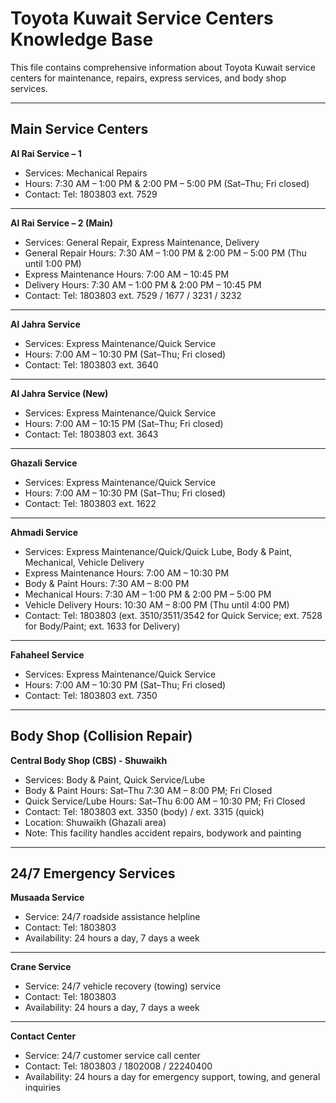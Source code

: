 # Toyota Kuwait Service Centers Knowledge Base

This file contains comprehensive information about Toyota Kuwait service centers for maintenance, repairs, express services, and body shop services.

---

## Main Service Centers

**Al Rai Service – 1**
- Services: Mechanical Repairs
- Hours: 7:30 AM – 1:00 PM & 2:00 PM – 5:00 PM (Sat–Thu; Fri closed)
- Contact: Tel: 1803803 ext. 7529

---

**Al Rai Service – 2 (Main)**
- Services: General Repair, Express Maintenance, Delivery
- General Repair Hours: 7:30 AM – 1:00 PM & 2:00 PM – 5:00 PM (Thu until 1:00 PM)
- Express Maintenance Hours: 7:00 AM – 10:45 PM
- Delivery Hours: 7:30 AM – 1:00 PM & 2:00 PM – 10:45 PM
- Contact: Tel: 1803803 ext. 7529 / 1677 / 3231 / 3232

---

**Al Jahra Service**
- Services: Express Maintenance/Quick Service
- Hours: 7:00 AM – 10:30 PM (Sat–Thu; Fri closed)
- Contact: Tel: 1803803 ext. 3640

---

**Al Jahra Service (New)**
- Services: Express Maintenance/Quick Service
- Hours: 7:00 AM – 10:15 PM (Sat–Thu; Fri closed)
- Contact: Tel: 1803803 ext. 3643

---

**Ghazali Service**
- Services: Express Maintenance/Quick Service
- Hours: 7:00 AM – 10:30 PM (Sat–Thu; Fri closed)
- Contact: Tel: 1803803 ext. 1622

---

**Ahmadi Service**
- Services: Express Maintenance/Quick/Quick Lube, Body & Paint, Mechanical, Vehicle Delivery
- Express Maintenance Hours: 7:00 AM – 10:30 PM
- Body & Paint Hours: 7:30 AM – 8:00 PM
- Mechanical Hours: 7:30 AM – 1:00 PM & 2:00 PM – 5:00 PM
- Vehicle Delivery Hours: 10:30 AM – 8:00 PM (Thu until 4:00 PM)
- Contact: Tel: 1803803 (ext. 3510/3511/3542 for Quick Service; ext. 7528 for Body/Paint; ext. 1633 for Delivery)

---

**Fahaheel Service**
- Services: Express Maintenance/Quick Service
- Hours: 7:00 AM – 10:30 PM (Sat–Thu; Fri closed)
- Contact: Tel: 1803803 ext. 7350

---

## Body Shop (Collision Repair)

**Central Body Shop (CBS) - Shuwaikh**
- Services: Body & Paint, Quick Service/Lube
- Body & Paint Hours: Sat–Thu 7:30 AM – 8:00 PM; Fri Closed
- Quick Service/Lube Hours: Sat–Thu 6:00 AM – 10:30 PM; Fri Closed
- Contact: Tel: 1803803 ext. 3350 (body) / ext. 3315 (quick)
- Location: Shuwaikh (Ghazali area)
- Note: This facility handles accident repairs, bodywork and painting

---

## 24/7 Emergency Services

**Musaada Service**
- Service: 24/7 roadside assistance helpline
- Contact: Tel: 1803803
- Availability: 24 hours a day, 7 days a week

---

**Crane Service**
- Service: 24/7 vehicle recovery (towing) service
- Contact: Tel: 1803803
- Availability: 24 hours a day, 7 days a week

---

**Contact Center**
- Service: 24/7 customer service call center
- Contact: Tel: 1803803 / 1802008 / 22240400
- Availability: 24 hours a day for emergency support, towing, and general inquiries

